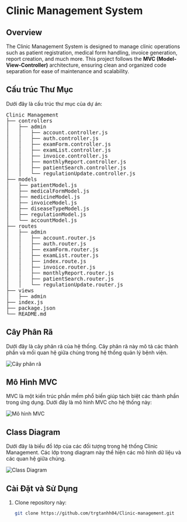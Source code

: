 # Clinic Management System

## Overview

The Clinic Management System is designed to manage clinic operations such as patient registration, medical form handling, invoice generation, report creation, and much more. This project follows the **MVC (Model-View-Controller)** architecture, ensuring clean and organized code separation for ease of maintenance and scalability.

## Cấu trúc Thư Mục

Dưới đây là cấu trúc thư mục của dự án:

<pre>
Clinic Management
├── controllers
│   ├── admin
│   │   ├── account.controller.js
│   │   ├── auth.controller.js
│   │   ├── examForm.controller.js
│   │   ├── examList.controller.js
│   │   ├── invoice.controller.js
│   │   ├── monthlyReport.controller.js
│   │   ├── patientSearch.controller.js
│   │   └── regulationUpdate.controller.js
├── models
│   ├── patientModel.js
│   ├── medicalFormModel.js
│   ├── medicineModel.js
│   ├── invoiceModel.js
│   ├── diseaseTypeModel.js
│   ├── regulationModel.js
│   └── accountModel.js
├── routes
│   ├── admin
│   │   ├── account.router.js
│   │   ├── auth.router.js
│   │   ├── examForm.router.js
│   │   ├── examList.router.js
│   │   ├── index.route.js
│   │   ├── invoice.router.js
│   │   ├── monthlyReport.router.js
│   │   ├── patientSearch.router.js
│   │   └── regulationUpdate.router.js
├── views
│   ├── admin
├── index.js
├── package.json
└── README.md
</pre>

## Cây Phân Rã

Dưới đây là cây phân rã của hệ thống. Cây phân rã này mô tả các thành phần và mối quan hệ giữa chúng trong hệ thống quản lý bệnh viện.

![Cây phân rã](./path/to/your/tree-image.png)

## Mô Hình MVC

MVC là một kiến trúc phần mềm phổ biến giúp tách biệt các thành phần trong ứng dụng. Dưới đây là mô hình MVC cho hệ thống này:

![Mô hình MVC](./path/to/your/mvc-image.png)

## Class Diagram

Dưới đây là biểu đồ lớp của các đối tượng trong hệ thống Clinic Management. Các lớp trong diagram này thể hiện các mô hình dữ liệu và các quan hệ giữa chúng.

![Class Diagram](./path/to/your/class-diagram-image.png)

## Cài Đặt và Sử Dụng

1. Clone repository này:
   ```bash
   git clone https://github.com/trgtanhh04/Clinic-management.git
